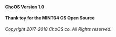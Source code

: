 #### ChoOS Version 1.0
#### Thank toy for the MINT64 OS Open Source


###### Copyright 2017-2018 ChoOS co. All Rights reserved.
